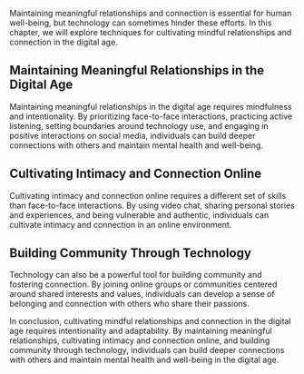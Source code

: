 
Maintaining meaningful relationships and connection is essential for human well-being, but technology can sometimes hinder these efforts. In this chapter, we will explore techniques for cultivating mindful relationships and connection in the digital age.

Maintaining Meaningful Relationships in the Digital Age
-------------------------------------------------------

Maintaining meaningful relationships in the digital age requires mindfulness and intentionality. By prioritizing face-to-face interactions, practicing active listening, setting boundaries around technology use, and engaging in positive interactions on social media, individuals can build deeper connections with others and maintain mental health and well-being.

Cultivating Intimacy and Connection Online
------------------------------------------

Cultivating intimacy and connection online requires a different set of skills than face-to-face interactions. By using video chat, sharing personal stories and experiences, and being vulnerable and authentic, individuals can cultivate intimacy and connection in an online environment.

Building Community Through Technology
-------------------------------------

Technology can also be a powerful tool for building community and fostering connection. By joining online groups or communities centered around shared interests and values, individuals can develop a sense of belonging and connection with others who share their passions.

In conclusion, cultivating mindful relationships and connection in the digital age requires intentionality and adaptability. By maintaining meaningful relationships, cultivating intimacy and connection online, and building community through technology, individuals can build deeper connections with others and maintain mental health and well-being in the digital age.
